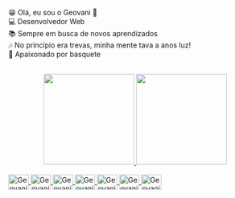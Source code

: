 😁 Olá, eu sou o Geovani 👋<br>
💻 Desenvolvedor Web<br>
📚 Sempre em busca de novos aprendizados<br>
🎶 No princípio era trevas, minha mente tava a anos luz!<br>
🏀 Apaixonado por basquete<br><br>

<div align="center">
  <a href="https://github.com/LordGeovani">
  <img height="180em" src="https://github-readme-stats.vercel.app/api?username=LordGeovani&show_icons=true&theme=dark&include_all_commits=true&count_private=true"/>
  <img height="180em" src="https://github-readme-stats.vercel.app/api/top-langs/?username=LordGeovani&layout=compact&langs_count=7&theme=dark"/>
</div>
  
<div style="display: inline_block"><br>
  <img align="center" alt="Geovani-Php" height="30" width="40" src="https://cdn.jsdelivr.net/gh/devicons/devicon/icons/php/php-original.svg"/>
  <img align="center" alt="Geovani-Js" height="30" width="40" src="https://cdn.jsdelivr.net/gh/devicons/devicon/icons/javascript/javascript-original.svg">
  <img align="center" alt="Geovani-Jq" height="30" width="40" src="https://cdn.jsdelivr.net/gh/devicons/devicon/icons/jquery/jquery-original.svg" />
  <img align="center" alt="Geovani-HTML" height="30" width="40" src="https://cdn.jsdelivr.net/gh/devicons/devicon/icons/html5/html5-original.svg">
  <img align="center" alt="Geovani-CSS" height="30" width="40" src="https://cdn.jsdelivr.net/gh/devicons/devicon/icons/css3/css3-original.svg">
  <img align="center" alt="Geovani-Bs" height="30" width="40" src="https://cdn.jsdelivr.net/gh/devicons/devicon/icons/bootstrap/bootstrap-original.svg"/>
  <img align="center" alt="Geovani-Bs" height="30" width="40" src="https://cdn.jsdelivr.net/gh/devicons/devicon/icons/mysql/mysql-original.svg"/>
</div>
